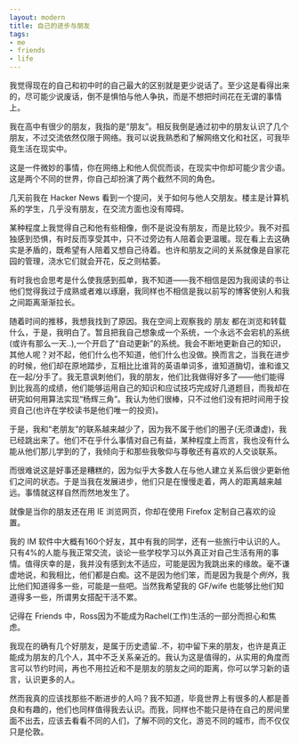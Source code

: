 ```yaml
---
layout: modern
title: 自己的进步与朋友
tags:
- me
- friends
- life
---
```


我觉得现在的自己和初中时的自己最大的区别就是更少说话了。至少这是看得出来的，尽可能少说废话，倒不是惧怕与他人争执，而是不想把时间花在无谓的事情上。

我在高中有很少的朋友，我指的是“朋友”。相反我倒是通过初中的朋友认识了几个朋友，不过交流依然仅限于网络。我可以说我熟悉和了解网络文化和社区，可我毕竟生活在现实中。

这是一件微妙的事情，你在网络上和他人侃侃而谈，在现实中你却可能少言少语。这是两个不同的世界，你自己却扮演了两个截然不同的角色。

几天前我在 Hacker News 看到一个提问，关于如何与他人交朋友。楼主是计算机系的学生，几乎没有朋友，在交流方面也没有障碍。

某种程度上我觉得自己和他有些相像，倒不是说没有朋友，而是比较少。我不对孤独感到恐惧，有时反而享受其中，只不过旁边有人陪着会更温暖。现在看上去这确实是矛盾的，既希望有人陪着又想自己待着。也许和朋友之间的关系就像是自家花园的管理，浇水它们就会开花，反之则枯萎。

有时我也会思考是什么使我感到孤单，我不知道——我不相信是因为我阅读的书让他们觉得我过于成熟或者难以琢磨，我同样也不相信是我以前写的博客使别人和我之间距离渐渐拉长。

随着时间的推移，我想我找到了原因。我在空间上观察我的 朋友 都在浏览和转载什么，于是，我明白了。暂且把我自己想象成一个系统，一个永远不会宕机的系统(或许有那么一天..),一个开启了“自动更新”的系统。我会不断地更新自己的知识，其他人呢？对不起，他们什么也不知道，他们什么也没做。换而言之，当我在进步的时候，他们却在原地踏步，互相比比谁背的英语单词多，谁知道酶切，谁和谁又在一起/分手了。我无意讽刺他们，我的朋友，他们比我做得好多了——他们能得到比我高的成绩，他们能够运用自己的知识和应试技巧完成好几道题目，而我却在研究如何用算法实现“杨辉三角”。我认为他们很棒，只不过他们没有把时间用于投资自己(也许在学校读书是他们唯一的投资)。

于是，我和“老朋友”的联系越来越少了，因为我不属于他们的圈子(无须谦虚)，我已经跳出来了。他们不在乎什么事情对自己有益，某种程度上而言，我也没有什么能从他们那儿学到的了，我倾向于和那些我敬仰与尊敬还有喜欢的人交谈联系。

而很难说这是好事还是糟糕的，因为似乎大多数人在与他人建立关系后很少更新他们之间的状态。于是当我在发展进步，他们只是在慢慢走着，两人的距离越来越远。事情就这样自然而然地发生了。

就像是当你的朋友还在用 IE 浏览网页，你却在使用 Firefox 定制自己喜欢的设置。

我的 IM 软件中大概有160个好友，其中有我的同学，还有一些旅行中认识的人。只有4%的人能与我正常交流，谈论一些学校学习以外真正对自己生活有用的事情。值得庆幸的是，我并没有感到太不适应，可能是因为我跳出来的缘故。毫不谦虚地说，和我相比，他们都是白痴。这不是因为他们笨，而是因为我是个*例外*，我比他们知道得多一些，可能是一些吧。当然我希望我的 GF/wife 也能够比他们知道得多一些，所谓男女搭配干活不累。

记得在 Friends 中，Ross因为不能成为Rachel(工作)生活的一部分而担心和焦虑。

我现在的确有几个好朋友，是属于历史遗留..不，初中留下来的朋友，也许是真正能成为朋友的几个人，其中不乏关系亲近的。我认为这是值得的，从实用的角度而言可以节约时间，再也不用拉近和不是朋友的朋友之间的距离，你可以学习新的语言，认识更多的人。

然而我真的应该找那些不断进步的人吗？我不知道，毕竟世界上有很多的人都是善良和有趣的，他们也同样值得我去认识。而我，同样也不能只是待在自己的房间里面不出去，应该去看看不同的人们，了解不同的文化，游览不同的城市，而不仅仅只是伦敦。